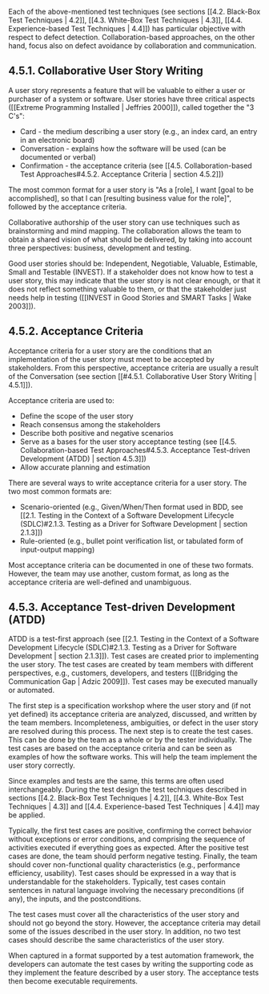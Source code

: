
Each of the above-mentioned test techniques (see sections [[4.2.  Black-Box Test Techniques | 4.2]], [[4.3.  White-Box Test Techniques | 4.3]], [[4.4.  Experience-based Test Techniques | 4.4]]) has particular objective with respect to defect detection.  Collaboration-based approaches, on the other hand, focus also on defect avoidance by collaboration and communication.

## 4.5.1.  Collaborative User Story Writing

A user story represents a feature that will be valuable to either a user or purchaser of a system or software.  User stories have three critical aspects ([[Extreme Programming Installed | Jeffries 2000]]), called together the "3 C's":

* Card - the medium describing a user story (e.g., an index card, an entry in an electronic board)
* Conversation - explains how the software will be used (can be documented or verbal)
* Confirmation - the acceptance criteria (see [[4.5.  Collaboration-based Test Approaches#4.5.2. Acceptance Criteria | section 4.5.2]])

The most common format for a user story is "As a \[role], I want \[goal to be accomplished], so that I can \[resulting business value for the role]", followed by the acceptance criteria.

Collaborative authorship of the user story can use techniques such as brainstorming and mind mapping.  The collaboration allows the team to obtain a shared vision of what should be delivered, by taking into account three perspectives: business, development and testing.

Good user stories should be: Independent, Negotiable, Valuable, Estimable, Small and Testable (INVEST).  If a stakeholder does not know how to test a user story, this may indicate that the user story is not clear enough, or that it does not reflect something valuable to them, or that the stakeholder just needs help in testing ([[INVEST in Good Stories and SMART Tasks | Wake 2003]]).

## 4.5.2.  Acceptance Criteria

Acceptance criteria for a user story are the conditions that an implementation of the user story must meet to be accepted by stakeholders.  From this perspective, acceptance criteria are usually a result of the Conversation (see section [[#4.5.1. Collaborative User Story Writing | 4.5.1]]).

Acceptance criteria are used to:

* Define the scope of the user story
* Reach consensus among the stakeholders
* Describe both positive and negative scenarios
* Serve as a bases for the user story acceptance testing (see [[4.5.  Collaboration-based Test Approaches#4.5.3. Acceptance Test-driven Development (ATDD) | section 4.5.3]])
* Allow accurate planning and estimation

There are several ways to write acceptance criteria for a user story.  The two most common formats are:

* Scenario-oriented (e.g., Given/When/Then format used in BDD, see [[2.1.  Testing in the Context of a Software Development Lifecycle (SDLC)#2.1.3. Testing as a Driver for Software Development | section 2.1.3]])
* Rule-oriented (e.g., bullet point verification list, or tabulated form of input-output mapping)

Most acceptance criteria can be documented in one of these two formats.  However, the team may use another, custom format, as long as the acceptance criteria are well-defined and unambiguous.

## 4.5.3.  Acceptance Test-driven Development (ATDD)

ATDD is a test-first approach (see [[2.1.  Testing in the Context of a Software Development Lifecycle (SDLC)#2.1.3. Testing as a Driver for Software Development | section 2.1.3]]).  Test cases are created prior to implementing the user story.  The test cases are created by team members with different perspectives, e.g., customers, developers, and testers ([[Bridging the Communication Gap | Adzic 2009]]).  Test cases may be executed manually or automated.

The first step is a specification workshop where the user story and (if not yet defined) its acceptance criteria are analyzed, discussed, and written by the team members. Incompleteness, ambiguities, or defect in the user story are resolved during this process.  The next step is to create the test cases.  This can be done by the team as a whole or by the tester individually.  The test cases are based on the acceptance criteria and can be seen as examples of how the software works.  This will help the team implement the user story correctly.

Since examples and tests are the same, this terms are often used interchangeably.  During the test design the test techniques described in sections [[4.2.  Black-Box Test Techniques | 4.2]], [[4.3.  White-Box Test Techniques | 4.3]] and [[4.4.  Experience-based Test Techniques | 4.4]] may be applied.

Typically, the first test cases are positive, confirming the correct behavior without exceptions or error conditions, and comprising the sequence of activities executed if everything goes as expected.  After the positive test cases are done, the team should perform negative testing.  Finally, the team should cover non-functional quality characteristics (e.g., performance efficiency, usability).  Test cases should be expressed in a way that is understandable for the stakeholders.  Typically, test cases contain sentences in natural language involving the necessary preconditions (if any), the inputs, and the postconditions.

The test cases must cover all the characteristics of the user story and should not go beyond the story.  However, the acceptance criteria may detail some of the issues described in the user story. In addition, no two test cases should describe the same characteristics of the user story.

When captured in a format supported by a test automation framework, the developers can automate the test cases by writing the supporting code as they implement the feature described by a user story.  The acceptance tests then become executable requirements.